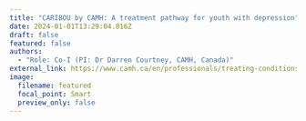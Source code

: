 ```yaml
---
title: "CARIBOU by CAMH: A treatment pathway for youth with depression"
date: 2024-01-01T13:29:04.816Z
draft: false
featured: false
authors:
  - "Role: Co-I (PI: Dr Darren Courtney, CAMH, Canada)"
external_link: https://www.camh.ca/en/professionals/treating-conditions-and-disorders/caribou#:~:text=CARIBOU%20stands%20for%20Care%20for,assessing%20and%20monitoring%20their%20progress.
image:
  filename: featured
  focal_point: Smart
  preview_only: false
---
```

